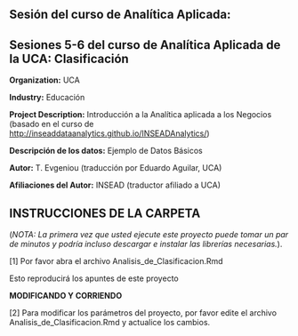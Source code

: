 Sesión del curso de Analítica Aplicada: 
---------------------------------------------------------
Sesiones 5-6 del curso de Analítica Aplicada de la UCA: Clasificación
---------------------------------------------------------


**Organization:** UCA

**Industry:** Educación

**Project Description:** Introducción a la Analítica  aplicada a los Negocios (basado en el curso de http://inseaddataanalytics.github.io/INSEADAnalytics/)

**Descripción de los datos:** Ejemplo de Datos Básicos

**Autor:** T. Evgeniou (traducción por Eduardo Aguilar, UCA)

**Afiliaciones del Autor:** INSEAD (traductor afiliado a UCA)

INSTRUCCIONES DE LA CARPETA
---------------------------------------------------------

(*NOTA: La primera vez que usted ejecute este proyecto puede tomar un par de minutos y podría incluso descargar e instalar las librerías necesarias.*).


[1] Por favor abra el archivo Analisis_de_Clasificacion.Rmd

Esto reproducirá los apuntes de este proyecto

**MODIFICANDO Y CORRIENDO**

[2] Para modificar los parámetros del proyecto, por favor edite el archivo Analisis_de_Clasificacion.Rmd y actualice los cambios.